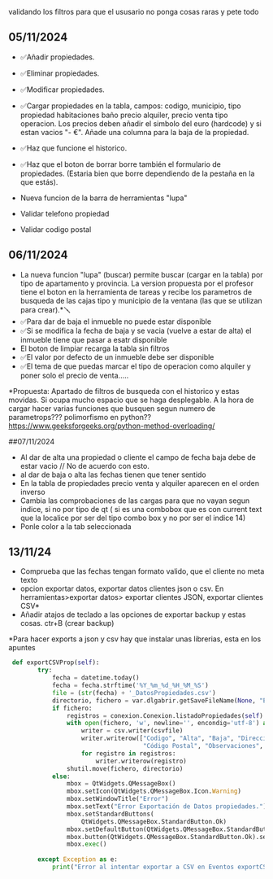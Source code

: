 validando los filtros para que el ususario no ponga cosas raras y pete todo

## 05/11/2024

- ✅Añadir propiedades. 
- ✅Eliminar propiedades.
- ✅Modificar propiedades.

- ✅Cargar propiedades en la tabla, campos: codigo, municipio, tipo propiedad habitaciones baño precio alquiler, precio venta tipo operacion. Los precios deben añadir el simbolo del euro (hardcode) y si estan vacios "- €".
Añade una columna para la baja de la propiedad.

- ✅Haz que funcione el historico.
- ✅Haz que el boton de borrar borre también el formulario de propiedades. (Estaria bien que borre dependiendo de la pestaña en la que estás).
- Nueva funcion de la barra de herramientas "lupa"

- Validar telefono propiedad
- Validar codigo postal

## 06/11/2024

- La nueva funcion "lupa" (buscar) permite buscar (cargar en la tabla) por tipo de apartamento y provincia.
La version propuesta por el profesor tiene el boton en la herramienta de tareas y recibe los parametros de busqueda de las cajas tipo y municipio de la ventana (las que se utilizan para crear).*🪛
- ✅Para dar de baja el inmueble no puede estar disponible
- ✅Si se modifica la fecha de baja y se vacia (vuelve a estar de alta) el inmueble tiene que pasar a esatr disponible
- El boton de limpiar recarga la tabla sin filtros
- ✅El valor por defecto de un inmueble debe ser disponible
- ✅El tema de que puedas marcar el tipo de operacion como alquiler y poner solo el precio de venta.....

*Propuesta: Apartado de filtros de busqueda con el historico y estas movidas. Si ocupa mucho espacio que se haga desplegable. A la hora de cargar hacer varias funciones que busquen segun numero de parametrops??? polimorfismo en python??
    https://www.geeksforgeeks.org/python-method-overloading/

##07/11/2024

- Al dar de alta una propiedad o cliente el campo de fecha baja debe de estar vacio // No de acuerdo con esto.
- al dar de baja o alta las fechas tienen que tener sentido
- En la tabla de propiedades precio venta y alquiler aparecen en el orden inverso
- Cambia las comprobaciones de las cargas para que no vayan segun indice, si no por tipo de qt ( si es una combobox que es con current text que la localice por ser del tipo combo box y no por ser el indice 14)
- Ponle color a la tab seleccionada

## 13/11/24
- Comprueba que las fechas tengan formato valido, que el cliente no meta texto
- opcion exportar datos, exportar datos clientes json o csv. En herramientas>exportar datos> exportar clientes JSON, exportar clientes CSV*
- Añadir atajos de teclado a las opciones de exportar backup y estas cosas. ctr+B (crear backup)

*Para hacer exports a json y csv hay que instalar unas librerias, esta en los apuntes
````python
 def exportCSVProp(self):
        try:
            fecha = datetime.today()
            fecha = fecha.strftime('%Y_%m_%d_%H_%M_%S')
            file = (str(fecha) + '_DatosPropiedades.csv')
            directorio, fichero = var.dlgabrir.getSaveFileName(None, "Exporta Datos en CSV", file, ".csv")
            if fichero:
                registros = conexion.Conexion.listadoPropiedades(self)
                with open(fichero, 'w', newline='', encondig='utf-8') as csvfile:
                    writer = csv.writer(csvfile)
                    writer.writerow(["Codigo", "Alta", "Baja", "Dirección", "Provincia", "Municipio", "Tipo", "NºHabitaciones", "NºBaños", "Superficie", "Precio Alquiler", "Precio Compra", 
                                     "Código Postal", "Observaciones", "Operación", "Estado", "Propietario", "Móvil"])
                    for registro in registros:
                        writer.writerow(registro)
                shutil.move(fichero, directorio)
            else:
                mbox = QtWidgets.QMessageBox()
                mbox.setIcon(QtWidgets.QMessageBox.Icon.Warning)
                mbox.setWindowTitle("Error")
                mbox.setText("Error Exportación de Datos propiedades.")
                mbox.setStandardButtons(
                    QtWidgets.QMessageBox.StandardButton.Ok)
                mbox.setDefaultButton(QtWidgets.QMessageBox.StandardButton.Ok)
                mbox.button(QtWidgets.QMessageBox.StandardButton.Ok).setText('Aceptar')
                mbox.exec()
                    
        except Exception as e:
            print("Error al intentar exportar a CSV en Eventos exportCSVProp ", e)
````